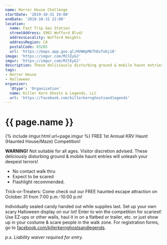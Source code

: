 ```yaml
---
name: Horror House Challenge
startDate: '2019-10-31 19:00'
endDate: '2019-10-31 22:00'
location:
  name: Fast Trip Gas Station
  streetAddress: 5981 Wofford Blvd/
  addressLocality: Wofford Heights
  addressRegion: CA
  postalCode: 93285
  url: 'https://maps.app.goo.gl/HVWHpMbThDxfobj18'
image: 'https://imgur.com/MJlEyGJ'
imgur: 'https://imgur.com/MJlEyGJ'
description: These deliciously disturbing ground & mobile haunt entries will unleash your deepest terrors!
tags:
- Horror House
- Halloween
organizer:
  '@type': 'Organization'
  name: Killer Kern Ghosts & Legends, LLC
  url: 'https://facebook.com/killerkernghostsandlegends'
---
```

# {{ page.name }}
{% include imgur.html url=page.imgur %}
FREE 1st Annual KRV Haunt (Haunted House/Maze) Competition!

**WARNING!** Not suitable for all ages. Visitor discretion advised.
These deliciously disturbing ground & mobile haunt entries will unleash your deepest terrors!
 
- No contact walk thru
- Expect to be scared
- Flashlight recommended.

Trick-or-Treaters: Come check out our FREE haunted escape attraction on October
31 from 7:00 p.m.-10:00 p.m!

Individually sealed candy handed out while supplies last. Set up your own scary
Halloween display on our lot! Enter to win the competition for scariest! Use EZ-ups
or other walls, haul it in on a flatbed or trailer, etc. or just show up in your
costume & scare people in the walk zone. For registration forms, go to
[facebook.com/killerkernghostsandlegends](https://facebook.com/killerkernghostsandlegends).

*p.s. Liability waiver required for entry.*
